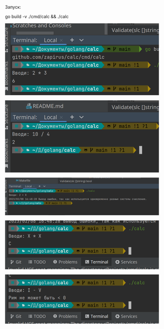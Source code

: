 Запуск:

go build -v ./cmd/calc && ./calc

![god](./images/img.png)

![god](./images/img_1.png)

![god](./images/img_2.png)

![god](./images/img_3.png)

![god](./images/img_4.png)